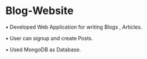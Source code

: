 # Blog-Website
• Developed Web Application for writing Blogs , Articles.

• User can signup and create Posts.

• Used MongoDB as Database.
